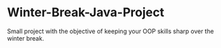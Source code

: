# Winter-Break-Java-Project
Small project with the objective of keeping your OOP skills sharp over the winter break.
